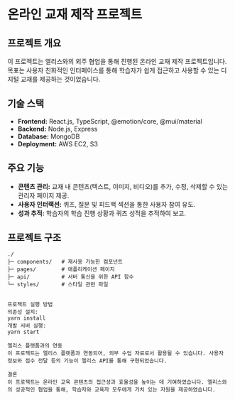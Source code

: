 # 온라인 교재 제작 프로젝트

## 프로젝트 개요

이 프로젝트는 엘리스와의 외주 협업을 통해 진행된 온라인 교재 제작 프로젝트입니다. 목표는 사용자 친화적인 인터페이스를 통해 학습자가 쉽게 접근하고 사용할 수 있는 디지털 교재를 제공하는 것이었습니다.

## 기술 스택

- **Frontend:** React.js, TypeScript, @emotion/core, @mui/material
- **Backend:** Node.js, Express
- **Database:** MongoDB
- **Deployment:** AWS EC2, S3

## 주요 기능

- **콘텐츠 관리:** 교재 내 콘텐츠(텍스트, 이미지, 비디오)를 추가, 수정, 삭제할 수 있는 관리자 페이지 제공.
- **사용자 인터랙션:** 퀴즈, 질문 및 피드백 섹션을 통한 사용자 참여 유도.
- **성과 추적:** 학습자의 학습 진행 상황과 퀴즈 성적을 추적하여 보고.

## 프로젝트 구조

```plaintext
./
├─ components/   # 재사용 가능한 컴포넌트
├─ pages/        # 애플리케이션 페이지
├─ api/          # 서버 통신을 위한 API 함수
└─ styles/       # 스타일 관련 파일


프로젝트 실행 방법
의존성 설치:
yarn install
개발 서버 실행:
yarn start

엘리스 플랫폼과의 연동
이 프로젝트는 엘리스 플랫폼과 연동되어, 외부 수업 자료로서 활용될 수 있습니다. 사용자 정보와 점수 전달 등의 기능이 엘리스 API를 통해 구현되었습니다.

결론
이 프로젝트는 온라인 교육 콘텐츠의 접근성과 효율성을 높이는 데 기여하였습니다. 엘리스와의 성공적인 협업을 통해, 학습자와 교육자 모두에게 가치 있는 자원을 제공하였습니다.
